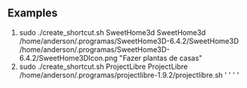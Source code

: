 ## Examples
1. sudo ./create_shortcut.sh SweetHome3d SweetHome3d /home/anderson/.programas/SweetHome3D-6.4.2/SweetHome3D /home/anderson/.programas/SweetHome3D-6.4.2/SweetHome3DIcon.png "Fazer plantas de casas"
2. sudo ./create_shortcut.sh ProjectLibre ProjectLibre /home/anderson/.programas/projectlibre-1.9.2/projectlibre.sh ' ' ' '

